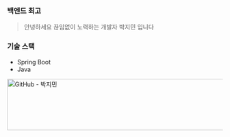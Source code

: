 ### 백엔드 최고
<blockquote>
    안녕하세요 끊임없이 노력하는 개발자 박지민 입니다
</blockquote>

### 기술 스택
<ul>
    <li>Spring Boot</li>
    <li>Java</li>
</ul>


<a href="https://github.com/devxb/gitanimals" class="github-link">
    <img
      src="https://render.gitanimals.org/lines/pji-min"
      width="600"
      height="120"
      alt="GitHub - 박지민"
    />
  </a>
